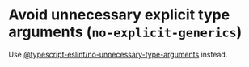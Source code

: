 # Avoid unnecessary explicit type arguments (`no-explicit-generics`)

Use [@typescript-eslint/no-unnecessary-type-arguments](https://typescript-eslint.io/rules/no-unnecessary-type-arguments/) instead.
